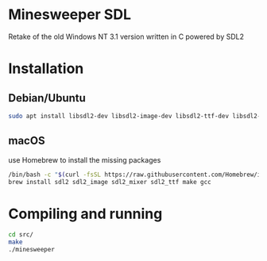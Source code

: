 # Minesweeper SDL

Retake of the old Windows NT 3.1 version written in C powered by SDL2

# Installation

## Debian/Ubuntu
```bash
sudo apt install libsdl2-dev libsdl2-image-dev libsdl2-ttf-dev libsdl2-mixer-dev make gcc
```

## macOS
use Homebrew to install the missing packages
```bash
/bin/bash -c "$(curl -fsSL https://raw.githubusercontent.com/Homebrew/install/HEAD/install.sh)"
brew install sdl2 sdl2_image sdl2_mixer sdl2_ttf make gcc
```

# Compiling and running

```bash
cd src/  
make
./minesweeper
```